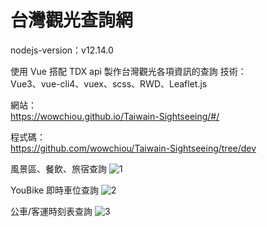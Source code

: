 # 台灣觀光查詢網
nodejs-version：v12.14.0

使用 Vue 搭配 TDX api 製作台灣觀光各項資訊的查詢
技術：<br>
Vue3、vue-cli4、vuex、scss、RWD、Leaflet.js

網站：<br>
https://wowchiou.github.io/Taiwain-Sightseeing/#/

程式碼：<br>
https://github.com/wowchiou/Taiwain-Sightseeing/tree/dev

風景區、餐飲、旅宿查詢
![1](https://user-images.githubusercontent.com/42172531/157607099-63b43455-f14a-4a57-99e4-f41633b4da98.png)

YouBike 即時車位查詢
![2](https://user-images.githubusercontent.com/42172531/157607166-568f7b62-522f-4422-830e-ed7e4d5ef6b1.png)

公車/客運時刻表查詢
![3](https://user-images.githubusercontent.com/42172531/157607223-037ee249-6e82-47f3-a88e-1870b9ef277a.png)
